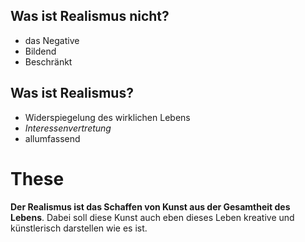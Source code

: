 ## Was ist Realismus nicht?
+ das Negative
+ Bildend
+ Beschränkt
## Was ist Realismus?
+ Widerspiegelung des wirklichen Lebens
+ *Interessenvertretung*
+ allumfassend
# These
__Der Realismus ist das Schaffen von Kunst aus der Gesamtheit des Lebens__. Dabei soll diese Kunst auch eben dieses Leben kreative und künstlerisch darstellen wie es ist.